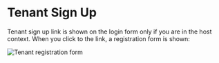 # Tenant Sign Up

Tenant sign up link is shown on the login form only if you are in the host context. When you click to the link, a registration form is shown:

<img src="D:/Github/documents/docs/en/images/tenant-signup-v3.png" alt="Tenant registration form" class="img-thumbnail" />

## 